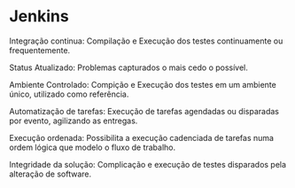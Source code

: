 # Jenkins

Integração continua: Compilação e Execução dos testes continuamente ou frequentemente.

Status Atualizado: Problemas capturados o mais cedo o possível.

Ambiente Controlado: Compição e Execução dos testes em um ambiente único, utilizado como referência.

Automatização de tarefas: Execução de tarefas agendadas ou disparadas por evento, agilizando as entregas.

Execução ordenada: Possibilita a execução cadenciada de tarefas numa ordem lógica que modelo o fluxo de trabalho.

Integridade da solução: Complicação e execução de testes disparados pela alteração de software.
